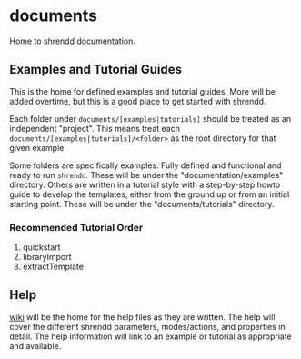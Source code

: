 # documents
Home to shrendd documentation.

## Examples and Tutorial Guides
This is the home for defined examples and tutorial guides.
More will be added overtime, but this is a good place to get started with shrendd.

Each folder under `documents/[examples|tutorials]` should be treated as an independent "project". This means treat each `documents/[examples|tutorials]/<folder>`
as the root directory for that given example.

Some folders are specifically examples. Fully defined and functional and ready to run `shrendd`. These will be under the "documentation/examples" directory.
Others are written in a tutorial style with a step-by-step howto guide to develop the templates, either from the ground up
or from an initial starting point. These will be under the "documents/tutorials" directory.

### Recommended Tutorial Order
1. quickstart
2. libraryImport
3. extractTemplate

## Help
[wiki](https://github.com/gtque/shrendd/wiki) will be the home for the help files as they are written.
The help will cover the different shrendd parameters, modes/actions, and properties in detail. The help information will link to an example or tutorial as appropriate and available.